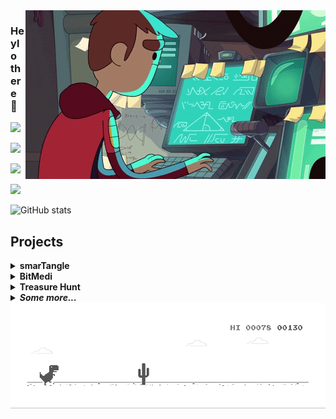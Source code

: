 <img align="right" src="https://github.com/rahulsunil2/rahulsunil2/blob/master/media/computerProgrammer.gif">

### Heylo there 👋
![](https://komarev.com/ghpvc/?username=rahulsunil2&color=010040&style=flat-square)
 
![](https://img.shields.io/badge/Web%20App%20Developer-Django-red?style=for-the-badge&logo=appveyor)

![](https://img.shields.io/badge/Deep%20Learning-TensorFlow-blueviolet?style=for-the-badge&logo=appveyor)

![](https://img.shields.io/badge/Mobile%20App%20Developer-Flutter-yellowgreen?style=for-the-badge&logo=appveyor)

![GitHub stats](https://github-readme-stats.vercel.app/api?username=rahulsunil2&show_icons=true&hide=stars,prs,issues,contribs&include_all_commits=true&count_private=true&bg_color=30,e96443,904e95&title_color=fff&text_color=fff)

 
## Projects

<details><summary><b>smarTangle</b></summary>
<p>
<img src='https://github.com/rahulsunil2/rahulsunil2/blob/master/media/smartangle.png' width=800px>
<img src='https://github.com/rahulsunil2/rahulsunil2/blob/master/media/Web - Landing.png' width=800px>
</p>
</details>

<details><summary><b>BitMedi</b></summary>
<p>
<img src='https://github.com/rahulsunil2/rahulsunil2/blob/master/media/BitMedi_poster.png' width=800px>
<img src='https://github.com/rahulsunil2/rahulsunil2/blob/master/media/BitMedi UI.png' width=800px>
</p>
</details>

<details><summary><b>Treasure Hunt</b></summary>
<p>
<img src='https://github.com/rahulsunil2/rahulsunil2/blob/master/media/htne_start.gif' width=800px>
<img src='https://github.com/rahulsunil2/rahulsunil2/blob/master/media/htne_end.gif' width=800px>
</p>
</details>


<details><summary><b><i>Some more...</i></b></summary>
<p>
<img src='https://github.com/rahulsunil2/rahulsunil2/blob/master/media/agrivision.png' width=400px> <img src='https://github.com/rahulsunil2/rahulsunil2/blob/master/media/abcBank.png' width=400px>
<img src='https://github.com/rahulsunil2/rahulsunil2/blob/master/media/CuraZon.png' width=400px> <img src='https://github.com/rahulsunil2/rahulsunil2/blob/master/media/defense.png' width=400px>
</p>
</details>


<img src="https://github.com/rahulsunil2/rahulsunil2/blob/master/media/dino.gif">
